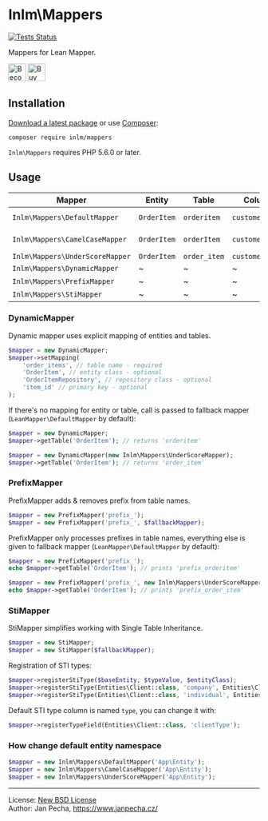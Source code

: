 
# Inlm\Mappers

[![Tests Status](https://github.com/inlm/mappers/workflows/Tests/badge.svg)](https://github.com/inlm/mappers/actions)

Mappers for Lean Mapper.

<a href="https://www.patreon.com/bePatron?u=9680759"><img src="https://c5.patreon.com/external/logo/become_a_patron_button.png" alt="Become a Patron!" height="35"></a>
<a href="https://www.paypal.me/janpecha/1eur"><img src="https://buymecoffee.intm.org/img/button-paypal-white.png" alt="Buy me a coffee" height="35"></a>


Installation
------------

[Download a latest package](https://github.com/inlm/mappers/releases) or use [Composer](http://getcomposer.org/):

```
composer require inlm/mappers
```

`Inlm\Mappers` requires PHP 5.6.0 or later.


## Usage

| Mapper                          | Entity      | Table        |  Column         | Note
|---------------------------------|-------------|--------------|-----------------|------------------
| `Inlm\Mappers\DefaultMapper`    | `OrderItem` | `orderitem`  | `customerName`  | *only extends `LeanMapper\DefaultMapper`*
| `Inlm\Mappers\CamelCaseMapper`  | `OrderItem` | `orderItem`  | `customerName`  | There is [issue](https://dev.mysql.com/doc/refman/5.5/en/identifier-case-sensitivity.html) for MySQL on OS Windows.
| `Inlm\Mappers\UnderScoreMapper` | `OrderItem` | `order_item` | `customer_name` |
| `Inlm\Mappers\DynamicMapper`    | ~           | ~            | ~               | See below.
| `Inlm\Mappers\PrefixMapper`     | ~           | ~            | ~               | See below.
| `Inlm\Mappers\StiMapper`        | ~           | ~            | ~               | See below.


### DynamicMapper

Dynamic mapper uses explicit mapping of entities and tables.

``` php
$mapper = new DynamicMapper;
$mapper->setMapping(
	'order_items', // table name - required
	'OrderItem', // entity class - optional
	'OrderItemRepository', // repository class - optional
	'item_id' // primary key - optional
);
```

If there's no mapping for entity or table, call is passed to fallback mapper (`LeanMapper\DefaultMapper` by default):

``` php
$mapper = new DynamicMapper;
$mapper->getTable('OrderItem'); // returns 'orderitem'

$mapper = new DynamicMapper(new Inlm\Mappers\UnderScoreMapper);
$mapper->getTable('OrderItem'); // returns 'order_item'
```


### PrefixMapper

PrefixMapper adds & removes prefix from table names.

``` php
$mapper = new PrefixMapper('prefix_');
$mapper = new PrefixMapper('prefix_', $fallbackMapper);
```

PrefixMapper only processes prefixes in table names, everything else is given to fallback mapper (`LeanMapper\DefaultMapper` by default):

``` php
$mapper = new PrefixMapper('prefix_');
echo $mapper->getTable('OrderItem'); // prints 'prefix_orderitem'

$mapper = new PrefixMapper('prefix_', new Inlm\Mappers\UnderScoreMapper);
echo $mapper->getTable('OrderItem'); // prints 'prefix_order_item'
```


### StiMapper

StiMapper simplifies working with Single Table Inheritance.

``` php
$mapper = new StiMapper;
$mapper = new StiMapper($fallbackMapper);
```

Registration of STI types:

``` php
$mapper->registerStiType($baseEntity, $typeValue, $entityClass);
$mapper->registerStiType(Entities\Client::class, 'company', Entities\ClientCompany::class);
$mapper->registerStiType(Entities\Client::class, 'individual', Entities\ClientIndividual::class);
```

Default STI type column is named `type`, you can change it with:

``` php
$mapper->registerTypeField(Entities\Client::class, 'clientType');
```

### How change default entity namespace

``` php
$mapper = new Inlm\Mappers\DefaultMapper('App\Entity');
$mapper = new Inlm\Mappers\CamelCaseMapper('App\Entity');
$mapper = new Inlm\Mappers\UnderScoreMapper('App\Entity');
```


------------------------------

License: [New BSD License](license.md)
<br>Author: Jan Pecha, https://www.janpecha.cz/
